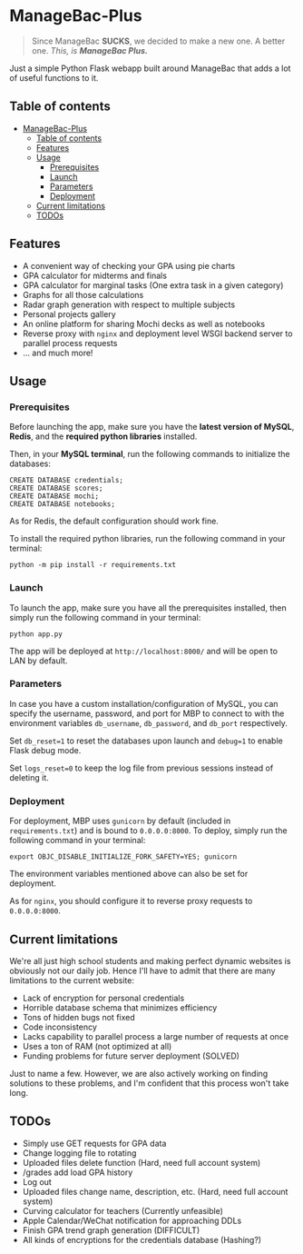 # ManageBac-Plus
> Since ManageBac **SUCKS**, we decided to make a new one. A better one. *This, is **ManageBac Plus.***

Just a simple Python Flask webapp built around ManageBac that adds a lot of useful functions to it.

## Table of contents
<!-- TOC -->
* [ManageBac-Plus](#managebac-plus)
  * [Table of contents](#table-of-contents)
  * [Features](#features)
  * [Usage](#usage)
    * [Prerequisites](#prerequisites)
    * [Launch](#launch)
    * [Parameters](#parameters)
    * [Deployment](#deployment)
  * [Current limitations](#current-limitations)
  * [TODOs](#todos)
<!-- TOC -->

## Features
- A convenient way of checking your GPA using pie charts
- GPA calculator for midterms and finals
- GPA calculator for marginal tasks (One extra task in a given category)
- Graphs for all those calculations
- Radar graph generation with respect to multiple subjects
- Personal projects gallery
- An online platform for sharing Mochi decks as well as notebooks
- Reverse proxy with `nginx` and deployment level WSGI backend server to parallel process requests
- ... and much more!

## Usage
### Prerequisites
Before launching the app, make sure you have the **latest version of MySQL**, **Redis**, and the **required python libraries** installed.

Then, in your **MySQL terminal**, run the following commands to initialize the databases:
```shell
CREATE DATABASE credentials;
CREATE DATABASE scores;
CREATE DATABASE mochi;
CREATE DATABASE notebooks;
```
As for Redis, the default configuration should work fine.

To install the required python libraries, run the following command in your terminal:
```shell
python -m pip install -r requirements.txt
```
### Launch
To launch the app, make sure you have all the prerequisites installed, then simply run the following command in your terminal:
```shell
python app.py
```
The app will be deployed at `http://localhost:8000/` and will be open to LAN by default.
### Parameters
In case you have a custom installation/configuration of MySQL, you can specify the username, password, and port for MBP to connect to with the environment variables `db_username`, `db_password`, and `db_port` respectively.

Set `db_reset=1` to reset the databases upon launch and `debug=1` to enable Flask debug mode.

Set `logs_reset=0` to keep the log file from previous sessions instead of deleting it.
### Deployment
For deployment, MBP uses `gunicorn` by default (included in `requirements.txt`) and is bound to `0.0.0.0:8000`. To deploy, simply run the following command in your terminal:
```shell
export OBJC_DISABLE_INITIALIZE_FORK_SAFETY=YES; gunicorn
```
The environment variables mentioned above can also be set for deployment.

As for `nginx`, you should configure it to reverse proxy requests to `0.0.0.0:8000`.

## Current limitations
We're all just high school students and making perfect dynamic websites is obviously not our daily job. Hence I'll have to admit that there are many limitations to the current website:
- Lack of encryption for personal credentials
- Horrible database schema that minimizes efficiency
- Tons of hidden bugs not fixed
- Code inconsistency
- Lacks capability to parallel process a large number of requests at once
- Uses a ton of RAM (not optimized at all)
- Funding problems for future server deployment (SOLVED)

Just to name a few. However, we are also actively working on finding solutions to these problems, and I'm confident that this process won't take long.

## TODOs
- Simply use GET requests for GPA data
- Change logging file to rotating
- Uploaded files delete function (Hard, need full account system)
- /grades add load GPA history
- Log out
- Uploaded files change name, description, etc. (Hard, need full account system)
- Curving calculator for teachers (Currently unfeasible)
- Apple Calendar/WeChat notification for approaching DDLs
- Finish GPA trend graph generation (DIFFICULT)
- All kinds of encryptions for the credentials database (Hashing?)
